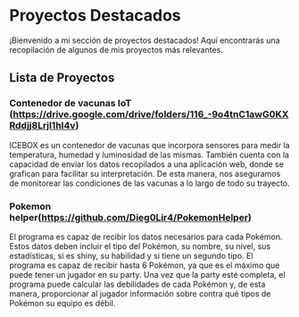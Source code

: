 # Proyectos Destacados

¡Bienvenido a mi sección de proyectos destacados! Aquí encontrarás una recopilación de algunos de mis proyectos más relevantes.

## Lista de Proyectos


### Contenedor de vacunas IoT (https://drive.google.com/drive/folders/116_-9o4tnC1awG0KXRddjj8LrjI1hl4v)

ICEBOX es un contenedor de vacunas que incorpora sensores para medir la temperatura, humedad y luminosidad de las mismas. También cuenta con la capacidad de enviar los datos recopilados a una aplicación web, donde se grafican para facilitar su interpretación. De esta manera, nos aseguramos de monitorear las condiciones de las vacunas a lo largo de todo su trayecto.

### Pokemon helper(https://github.com/Dieg0Lir4/PokemonHelper)
El programa es capaz de recibir los datos necesarios para cada Pokémon. Estos datos deben incluir el tipo del Pokémon, su nombre, su nivel, sus estadísticas, si es shiny, su habilidad y si tiene un segundo tipo. El programa es capaz de recibir hasta 6 Pokémon, ya que es el máximo que puede tener un jugador en su party. Una vez que la party esté completa, el programa puede calcular las debilidades de cada Pokémon y, de esta manera, proporcionar al jugador información sobre contra qué tipos de Pokémon su equipo es débil.

